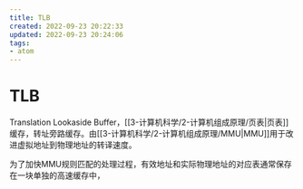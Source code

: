 ```yaml
---
title: TLB
created: 2022-09-23 20:22:33
updated: 2022-09-23 20:24:06
tags: 
- atom
---
```


# TLB

Translation Lookaside Buffer，[[3-计算机科学/2-计算机组成原理/页表|页表]]缓存，转址旁路缓存。由[[3-计算机科学/2-计算机组成原理/MMU|MMU]]用于改进虚拟地址到物理地址的转译速度。

为了加快MMU规则匹配的处理过程，有效地址和实际物理地址的对应表通常保存在一块单独的高速缓存中，
